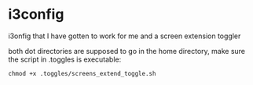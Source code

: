 # i3config
i3onfig that I have gotten to work for me and a screen extension toggler


both dot directories are supposed to go in the home directory, make sure the script in .toggles is executable:

`
chmod +x .toggles/screens_extend_toggle.sh
`
